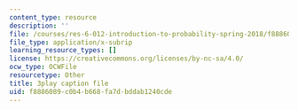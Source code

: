 ```yaml
---
content_type: resource
description: ''
file: /courses/res-6-012-introduction-to-probability-spring-2018/f8886089c0b4b668fa7dbddab1240cde_N61FzRr2so0.srt
file_type: application/x-subrip
learning_resource_types: []
license: https://creativecommons.org/licenses/by-nc-sa/4.0/
ocw_type: OCWFile
resourcetype: Other
title: 3play caption file
uid: f8886089-c0b4-b668-fa7d-bddab1240cde
---
```

